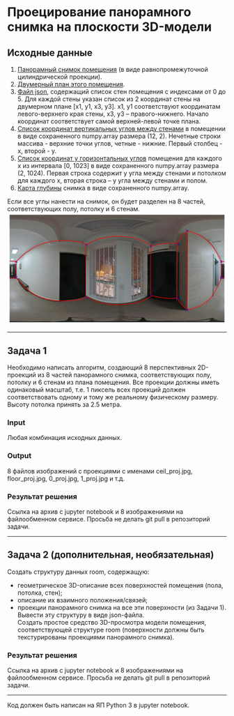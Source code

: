# Проецирование панорамного снимка на плоскости 3D-модели
## Исходные данные
1. [Панорамный снимок помещения](data/image_1024_aligned_rgb.png) (в виде равнопромежуточной цилиндрической проекции).
2. [Двумерный план этого помещения](data/floor_plan_test.jpg).
3. [Файл json](data/test_object_lu.json), содержащий список стен помещения с индексами от 0 до 5. Для каждой стены указан список из 2 координат стены на двумерном плане [x1, y1, x3, y3]. x1, y1 соответствуют координатам левого-верхнего края стены, x3, y3 – правого-нижнего. Начало координат соответствует самой верхней-левой точке плана.
4. [Список координат вертикальных углов между стенами](data/v_corners.npy) в помещении в виде сохраненного numpy.array размера (12, 2). Нечетные строки массива - верхние точки углов, четные - нижние. Первый столбец - x, второй - y.
5. [Список координат y горизонтальных углов](data/h_corners.npy) помещения для каждого x из интервала [0, 1023] в виде сохраненного numpy.array размера (2, 1024). Первая строка содержит y угла между стенами и потолком для каждого x, вторая строка – y угла между стенами и полом.
6. [Карта глубины](data/depth_map.npy) снимка в виде сохраненного numpy.array.  

Если все углы нанести на снимок, он будет разделен на 8 частей, соответствующих полу, потолку и 6 стенам.
![Разбивка панорамы](data/partition.jpg)
***
## Задача 1
Необходимо написать алгоритм, создающий 8 перспективных 2D-проекций из 8 частей панорамного снимка, соответствующих полу, потолку и 6 стенам из плана помещения. Все проекции должны иметь одинаковый масштаб, т.е. 1 пиксель всех проекций должен соответствовать одному и тому же реальному физическому размеру.
Высоту потолка принять за 2.5 метра.
### Input
Любая комбинация исходных данных.
### Output 
8 файлов изображений с проекциями с именами ceil_proj.jpg, floor_proj.jpg, 0_proj.jpg, 1_proj.jpg и т.д.
### Результат решения
Cсылка на архив с jupyter notebook и 8 изображениями на файлообменном сервисе. Просьба не делать git pull в репозиторий задачи.
***
## Задача 2 (дополнительная, необязательная)
Создать структуру данных room, содержащую:
- геометрическое 3D-описание всех поверхностей помещения (пола, потолка, стен);
- описание их взаимного положения/связей;
- проекции панорамного снимка на все эти поверхности (из Задачи 1).  
Вывести эту структуру в виде json-файла.  
Создать простое средство 3D-просмотра модели помещения, соответствующей структуре room (поверхности должны быть текстурированы проекциями панорамного снимка).  
### Результат решения
Cсылка на архив с jupyter notebook и 8 изображениями на файлообменном сервисе. Просьба не делать git pull в репозиторий задачи.  
***
Код должен быть написан на ЯП Python 3 в jupyter notebook.
